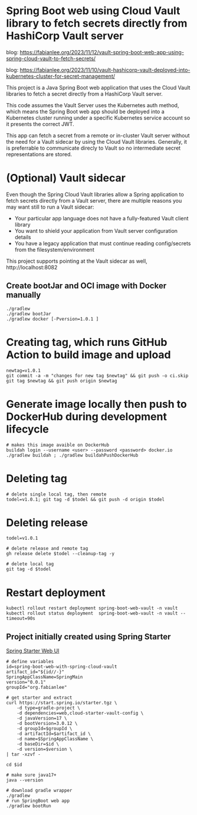 # Spring Boot web using Cloud Vault library to fetch secrets directly from HashiCorp Vault server

blog: https://fabianlee.org/2023/11/12/vault-spring-boot-web-app-using-spring-cloud-vault-to-fetch-secrets/

blog: https://fabianlee.org/2023/11/10/vault-hashicorp-vault-deployed-into-kubernetes-cluster-for-secret-management/

This project is a Java Spring Boot web application that uses the Cloud Vault libraries
to fetch a secret directly from a HashiCorp Vault server.  

This code assumes the Vault Server uses the Kubernetes auth method, which means the 
Spring Boot web app should be deployed into a Kubernetes cluster running under a specific Kubernetes service account so it presents the correct JWT.

This app can fetch a secret from a remote or in-cluster Vault server without the need for a
 Vault sidecar by using the Cloud Vault libraries.  Generally, it is preferrable to communicate
 direcly to Vault so no intermediate secret representations are stored.


# (Optional) Vault sidecar

Even though the Spring Cloud Vault libraries allow a Spring application to fetch secrets directly from a Vault server, 
there are multiple reasons you may want still to run a Vault sidecar:

  * Your particular app language does not have a fully-featured Vault client library
  * You want to shield your application from Vault server configuration details
  * You have a legacy application that must continue reading config/secrets from the filesystem/environment

This project supports pointing at the Vault sidecar as well, http://localhost:8082



## Create bootJar and OCI image with Docker manually

```
./gradlew
./gradlew bootJar
./gradlew docker [-Pversion=1.0.1 ]
```

# Creating tag, which runs GitHub Action to build image and upload

```
newtag=v1.0.1
git commit -a -m "changes for new tag $newtag" && git push -o ci.skip
git tag $newtag && git push origin $newtag
```

# Generate image locally then push to DockerHub during development lifecycle

```
# makes this image avaible on DockerHub
buildah login --username <user> --password <password> docker.io
./gradlew buildah ; ./gradlew buildahPushDockerHub
```

# Deleting tag

```
# delete single local tag, then remote
todel=v1.0.1; git tag -d $todel && git push -d origin $todel
```

# Deleting release

```
todel=v1.0.1

# delete release and remote tag
gh release delete $todel --cleanup-tag -y

# delete local tag
git tag -d $todel
```

# Restart deployment

```
kubectl rollout restart deployment spring-boot-web-vault -n vault
kubectl rollout status deployment  spring-boot-web-vault -n vault --timeout=90s
```

## Project initially created using Spring Starter

[Spring Starter Web UI](https://start.spring.io)

```
# define variables
id=spring-boot-web-with-spring-cloud-vault
artifact_id="${id//-}"
SpringAppClassName=SpringMain
version="0.0.1"
groupId="org.fabianlee"

# get starter and extract
curl https://start.spring.io/starter.tgz \
    -d type=gradle-project \
    -d dependencies=web,cloud-starter-vault-config \
    -d javaVersion=17 \
    -d bootVersion=3.0.12 \
    -d groupId=$groupId \
    -d artifactId=$artifact_id \
    -d name=$SpringAppClassName \
    -d baseDir=$id \
    -d version=$version \
| tar -xzvf -

cd $id

# make sure java17+
java --version

# download gradle wrapper
./gradlew
# run SpringBoot web app
./gradlew bootRun

```
